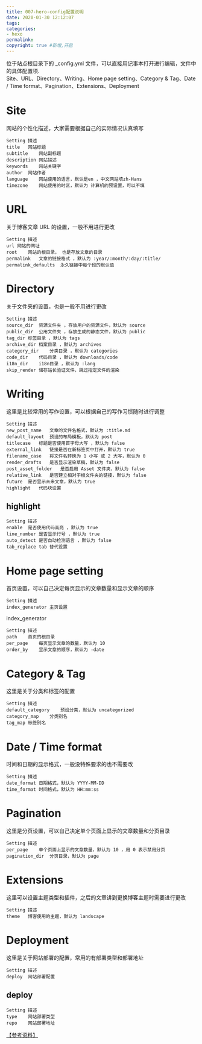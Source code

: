 ```yaml
---
title: 007-hero-config配置说明
date: 2020-01-30 12:12:07
tags:
categories: 
- hexo
permalink:
copyright: true #新增,开启
---
```


位于站点根目录下的 _config.yml 文件，可以直接用记事本打开进行编辑，文件中的具体配置项.  
Site、URL、Directory、Writing、Home page setting、Category & Tag、Date / Time format、Pagination、Extensions、Deployment

<!--more-->

# Site
网站的个性化描述，大家需要根据自己的实际情况认真填写
``` text
Setting	描述
title	网站标题
subtitle	网站副标题
description	网站描述
keywords	网站关键字
author	网站作者
language	网站使用的语言，默认是en ，中文网站填zh-Hans
timezone	网站使用的时区，默认为 计算机的预设置，可以不填
```

# URL
关于博客文章 URL 的设置，一般不用进行更改
``` text
Setting	描述
url	网站的网址
root	网站的根目录， 也是存放文章的目录
permalink	文章的链接格式 ，默认为 :year/:month/:day/:title/
permalink_defaults	永久链接中每个段的默认值
```

# Directory
关于文件夹的设置，也是一般不用进行更改
``` text
Setting	描述
source_dir	资源文件夹 ，存放用户的资源文件，默认为 source
public_dir	公用文件夹 ，存放生成的静态文件，默认为 public
tag_dir	标签目录 ，默认为 tags
archive_dir	档案目录 ，默认为 archives
category_dir	分类目录 ，默认为 categories
code_dir	代码目录 ，默认为 downloads/code
i18n_dir	i18n目录 ，默认为 :lang
skip_render	储存站长验证文件，跳过指定文件的渲染
```

# Writing
这里是比较常用的写作设置，可以根据自己的写作习惯随时进行调整
``` text
Setting	描述
new_post_name	文章的文件名格式，默认为 :title.md
default_layout	预设的布局模板，默认为 post
titlecase	标题是否使用首字母大写 ，默认为 false
external_link	链接是否在新标签页中打开，默认为 true
filename_case	将文件名转换为 1 小写 或 2 大写，默认为 0
render_drafts	是否显示渲染草稿，默认为 false
post_asset_folder	是否启用 Asset 文件夹，默认为 false
relative_link	是否建立相对于根文件夹的链接，默认为 false
future	是否显示未来文章，默认为 true
highlight	代码块设置
```
## highlight
``` text
Setting	描述
enable	是否使用代码高亮 ，默认为 true
line_number	是否显示行号 ，默认为 true
auto_detect	是否自动检测语言 ，默认为 false
tab_replace	tab 替代设置
```

# Home page setting
首页设置，可以自己决定每页显示的文章数量和显示文章的顺序
``` text
Setting	描述
index_generator	主页设置
```

index_generator
``` text
Setting	描述
path	首页的根目录
per_page	每页显示文章的数量，默认为 10
order_by	显示文章的顺序，默认为 -date
```

# Category & Tag
这里是关于分类和标签的配置
``` text
Setting	描述
default_category	预设分类，默认为 uncategorized
category_map	分类别名
tag_map	标签别名
```

# Date / Time format
时间和日期的显示格式，一般没特殊要求的也不需要改
``` text
Setting	描述
date_format	日期格式，默认为 YYYY-MM-DD
time_format	时间格式，默认为 HH:mm:ss
```

# Pagination
这里是分页设置，可以自己决定单个页面上显示的文章数量和分页目录
``` text
Setting	描述
per_page	单个页面上显示的文章数量，默认为 10 ，用 0 表示禁用分页
pagination_dir	分页目录，默认为 page
```

# Extensions
这里可以设置主题类型和插件，之后的文章讲到更换博客主题时需要进行更改
``` text
Setting	描述
theme	博客使用的主题，默认为 landscape
```

# Deployment
这里是关于网站部署的配置，常用的有部署类型和部署地址
``` text
Setting	描述
deploy	网站部署配置
```
## deploy
``` text
Setting	描述
type	网站部署类型
repo	网站部署地址
```
[【参考资料】](https://hexo.io/docs/configuration)


